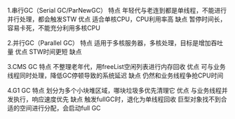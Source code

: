 1.串行GC（Serial GC/ParNewGC）
特点
    年轻代与老连到都是单线程，不能进行并行处理，都会触发STW
优点
    适合单核CPU，CPU利用率高
缺点
    暂停时间长，容易卡死，不能充分利用多核CPU


2.并行GC（Parallel GC）
特点
    适用于多核服务器，多核处理，目标是增加吞吐量
优点
    STW时间更短
缺点


3.CMS GC
特点
    不整理老年代，用freeList空闲列表进行内存回收
优点
    可与业务线程同时处理，降低GC停顿导致的系统延迟
缺点
    仍然和业务线程争抢CPU时间

4.G1 GC
特点
    划分为多个小块堆区域，哪块垃圾多优先清理它
优点
    与业务线程并发执行，响应速度优先
缺点
    触发fullGC时，退化为单线程回收
    巨型对象找不到合适的空间进行分配，会启动full GC